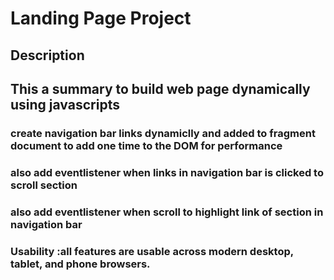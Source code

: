 # Landing Page Project



## Description

## This a summary to build web page dynamically using javascripts
### create navigation bar links dynamiclly and added to fragment document to add one time to the DOM for performance
### also add eventlistener when links in navigation bar is clicked to scroll section
### also add eventlistener when scroll to highlight link of section in navigation bar 

### Usability :all features are usable across modern desktop, tablet, and phone browsers.
